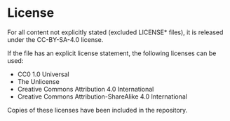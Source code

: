 # License

For all content not explicitly stated (excluded LICENSE\* files), it is released under the CC-BY-SA-4.0 license.

If the file has an explicit license statement, the following licenses can be used:

- CC0 1.0 Universal
- The Unlicense
- Creative Commons Attribution 4.0 International
- Creative Commons Attribution-ShareAlike 4.0 International

Copies of these licenses have been included in the repository.

